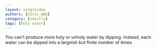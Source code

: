```yaml
---
layout: singleidea
authors: [Chris_ANG]
category: [vanilla]
tags: [holy water]
---
```

You can't produce more holy or unholy water by dipping. Instead, each water can be dipped into a largeish but finite number of times.

